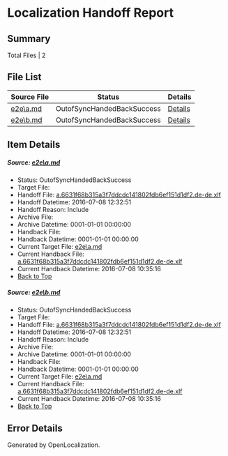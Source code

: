 # <a name='report-top'></a> Localization Handoff Report

## Summary
 Total Files | 2

## File List
 Source File | Status | Details 
 ----------- | ------ | ------- 
 [e2e\a.md](https://github.com/OpenLocalizationTestOrg/oltest/blob/ee82af9c67cdda532c7c7e6dda8a28d6f45109aa/e2e/a.md) | OutofSyncHandedBackSuccess | [Details](#a9abffe0f761cd10bfe5bf25b076b272ff4cda3e1)
 [e2e\b.md](https://github.com/OpenLocalizationTestOrg/oltest/blob/ee82af9c67cdda532c7c7e6dda8a28d6f45109aa/e2e/b.md) | OutofSyncHandedBackSuccess | [Details](#a9abffe0f761cd10bfe5bf25b076b272ff4cda3e2)

## Item Details
##### <a name='a9abffe0f761cd10bfe5bf25b076b272ff4cda3e1'></a> Source: [e2e\a.md](https://github.com/OpenLocalizationTestOrg/oltest/blob/ee82af9c67cdda532c7c7e6dda8a28d6f45109aa/e2e/a.md)
* Status: OutofSyncHandedBackSuccess
* Target File: 
* Handoff File: [a.6631f68b315a3f7ddcdc141802fdb6ef151d1df2.de-de.xlf](https://github.com/OpenLocalizationTestOrg/olhandoff-e2e/blob/db42b8618b8dea4e6694dac540fcc001ed7f89a9/ol-handoff/OpenLocalizationTestOrg/oltest-dede-fly/ci/ht/a.6631f68b315a3f7ddcdc141802fdb6ef151d1df2.de-de.xlf)
* Handoff Datetime: 2016-07-08 12:32:51
* Handoff Reason: Include
* Archive File: 
* Archive Datetime: 0001-01-01 00:00:00
* Handback File: 
* Handback Datetime: 0001-01-01 00:00:00
* Current Target File: [e2e\a.md](https://github.com/OpenLocalizationTestOrg/oltest-dede-fly/blob/524cd760d360a7d63e0f71fa0f2df4dfe54d772e/e2e/a.md)
* Current Handback File: [a.6631f68b315a3f7ddcdc141802fdb6ef151d1df2.de-de.xlf](https://github.com/OpenLocalizationTestOrg/olhandback-e2e/blob/84957d026c84ca2cd6c0460316023e094a2d05ec/ol-handback/OpenLocalizationTestOrg/oltest-dede-fly/ci/ht/a.6631f68b315a3f7ddcdc141802fdb6ef151d1df2.de-de.xlf)
* Current Handback Datetime: 2016-07-08 10:35:16
* [Back to Top](#report-top)

##### <a name='a9abffe0f761cd10bfe5bf25b076b272ff4cda3e2'></a> Source: [e2e\b.md](https://github.com/OpenLocalizationTestOrg/oltest/blob/ee82af9c67cdda532c7c7e6dda8a28d6f45109aa/e2e/b.md)
* Status: OutofSyncHandedBackSuccess
* Target File: 
* Handoff File: [a.6631f68b315a3f7ddcdc141802fdb6ef151d1df2.de-de.xlf](https://github.com/OpenLocalizationTestOrg/olhandoff-e2e/blob/db42b8618b8dea4e6694dac540fcc001ed7f89a9/ol-handoff/OpenLocalizationTestOrg/oltest-dede-fly/ci/ht/a.6631f68b315a3f7ddcdc141802fdb6ef151d1df2.de-de.xlf)
* Handoff Datetime: 2016-07-08 12:32:51
* Handoff Reason: Include
* Archive File: 
* Archive Datetime: 0001-01-01 00:00:00
* Handback File: 
* Handback Datetime: 0001-01-01 00:00:00
* Current Target File: [e2e\a.md](https://github.com/OpenLocalizationTestOrg/oltest-dede-fly/blob/524cd760d360a7d63e0f71fa0f2df4dfe54d772e/e2e/a.md)
* Current Handback File: [a.6631f68b315a3f7ddcdc141802fdb6ef151d1df2.de-de.xlf](https://github.com/OpenLocalizationTestOrg/olhandback-e2e/blob/84957d026c84ca2cd6c0460316023e094a2d05ec/ol-handback/OpenLocalizationTestOrg/oltest-dede-fly/ci/ht/a.6631f68b315a3f7ddcdc141802fdb6ef151d1df2.de-de.xlf)
* Current Handback Datetime: 2016-07-08 10:35:16
* [Back to Top](#report-top)


## Error Details

Generated by OpenLocalization.
